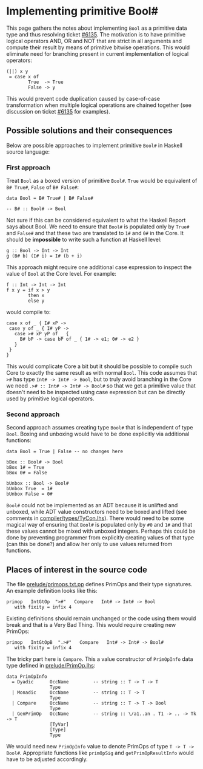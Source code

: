 # Implementing primitive Bool\#


This page gathers the notes about implementing `Bool` as a primitive data type and thus resolving ticket [\#6135](https://gitlab.haskell.org//ghc/ghc/issues/6135). The motivation is to have primitive logical operators AND, OR and NOT that are strict in all arguments and compute their result by means of primitive bitwise operations. This would eliminate need for branching present in current implementation of logical operators:

```wiki
(||) x y
 = case x of
        True  -> True
        False -> y
```


This would prevent code duplication caused by case-of-case transformation when multiple logical operations are chained together (see discussion on ticket [\#6135](https://gitlab.haskell.org//ghc/ghc/issues/6135) for examples).

## Possible solutions and their consequences


Below are possible approaches to implement primitive `Bool#` in Haskell source language:

### First approach


Treat `Bool` as a boxed version of primitive `Bool#`. `True` would be equivalent of `B# True#`, `False` of `B# False#`:

```wiki
data Bool = B# True# | B# False# 

-- B# :: Bool# -> Bool
```


Not sure if this can be considered equivalent to what the Haskell Report says about Bool. We need to ensure that `Bool#` is populated only by `True#` and `False#` and that these two are translated to `1#` and `0#` in the Core. It should be **impossible** to write such a function at Haskell level:

```wiki
g :: Bool -> Int -> Int
g (B# b) (I# i) = I# (b + i)
```


This approach might require one additional case expression to inspect the value of `Bool` at the Core level. For example:

```wiki
f :: Int -> Int -> Int
f x y = if x > y
        then x
        else y
```


would compile to:

```wiki
case x of _ { I# xP ->
 case y of _ { I# yP ->
   case ># xP yP of _ {
     B# bP -> case bP of _ { 1# -> e1; 0# -> e2 }
   }
 }
}
```


This would complicate Core a bit but it should be possible to compile such Core to exactly the same result as with normal `Bool`. This code assumes that `>#` has type `Int# -> Int# -> Bool`, but to truly avoid branching in the Core we need `.># :: Int# -> Int# -> Bool#` so that we get a primitive value that doesn't need to be inspected using case expression but can be directly used by primitive logical operators.
 

### Second approach


Second approach assumes creating type `Bool#` that is independent of type `Bool`. Boxing and unboxing would have to be done explicitly via additional functions:

```wiki
data Bool = True | False -- no changes here

bBox :: Bool# -> Bool
bBox 1# = True
bBox 0# = False

bUnbox :: Bool -> Bool#
bUnbox True  = 1#
bUnbox False = 0#
```

`Bool#` could not be implemented as an ADT because it is unlifted and unboxed, while ADT value constructors need to be boxed and lifted (see comments in [compiler/types/TyCon.lhs](/trac/ghc/browser/ghc/compiler/types/TyCon.lhs)). There would need to be some magical way of ensuring that `Bool#` is populated only by `#0` and `1#` and that these values cannot be mixed with unboxed integers. Perhaps this could be done by preventing programmer from explicitly creating values of that type (can this be done?) and allow her only to use values returned from functions.

## Places of interest in the source code


The file [prelude/primops.txt.pp](/trac/ghc/browser/ghc/prelude/primops.txt.pp) defines PrimOps and their type signatures. An example definition looks like this:

```wiki
primop   IntGtOp  ">#"   Compare   Int# -> Int# -> Bool
   with fixity = infix 4
```


Existing definitions should remain unchanged or the code using them would break and that is a Very Bad Thing. This would require creating new PrimOps:

```wiki
primop   IntGtOpB  ".>#"   Compare   Int# -> Int# -> Bool#
   with fixity = infix 4
```


The tricky part here is `Compare`. This a value constructor of `PrimOpInfo` data type defined in [prelude/PrimOp.lhs](/trac/ghc/browser/ghc/prelude/PrimOp.lhs):

```wiki
data PrimOpInfo
  = Dyadic      OccName         -- string :: T -> T -> T
                Type
  | Monadic     OccName         -- string :: T -> T
                Type
  | Compare     OccName         -- string :: T -> T -> Bool
                Type
  | GenPrimOp   OccName         -- string :: \/a1..an . T1 -> .. -> Tk -> T
                [TyVar]
                [Type]
                Type
```


We would need new `PrimOpInfo` value to denote PrimOps of type `T -> T -> Bool#`. Appropriate functions like `primOpSig` and `getPrimOpResultInfo` would have to be adjusted accordingly.
